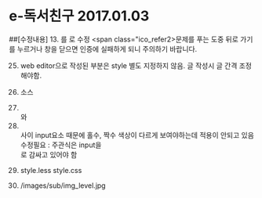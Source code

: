 # e-독서친구 2017.01.03

##[수정내용]
13. <span class="ico_refer">를 <span class="ico_refer2">로 수정
<span class="ico_refer2>문제를 푸는 도중 뒤로 가기를 누르거나 창을 닫으면 인증에 실패하게 되니 주의하기 바랍니다.</span>

25. web editor으로 작성된 부분은 style 별도 지정하지 않음. 글 작성시 글 간격 조정해야함.

36. 소스 <li></li>와 <li></li> 사이 input요소 때문에 홀수, 짝수 색상이 다르게 보여야하는데 적용이 안되고 있음
    수정필요 : 주관식은 input을 <div class=“subjective”>로 감싸고 있어야 함
    
40. style.less   style.css

47. /images/sub/img_level.jpg 

